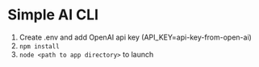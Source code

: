 # Simple AI CLI

1. Create .env and add OpenAI api key (API_KEY=api-key-from-open-ai)
2. ```npm install```
3. ```node <path to app directory>``` to launch
